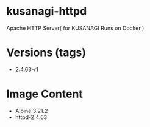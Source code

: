 # kusanagi-httpd

Apache HTTP Server( for KUSANAGI Runs on Docker )

# Versions (tags)

- 2.4.63-r1

# Image Content

- Alpine:3.21.2
- httpd-2.4.63

